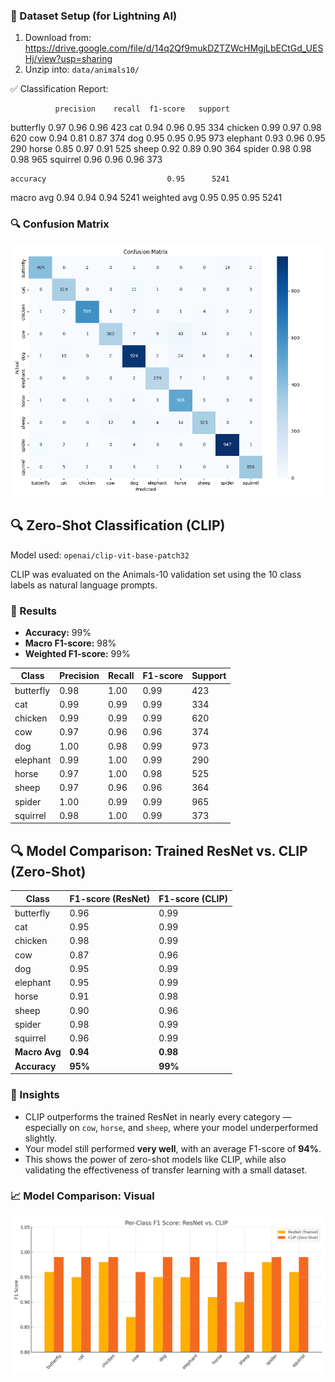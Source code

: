 ### 🐾 Dataset Setup (for Lightning AI)
1. Download from: https://drive.google.com/file/d/14q2Qf9mukDZTZWcHMgjLbECtGd_UESHj/view?usp=sharing
2. Unzip into: `data/animals10/`


✅ Classification Report:

              precision    recall  f1-score   support

   butterfly       0.97      0.96      0.96       423
         cat       0.94      0.96      0.95       334
     chicken       0.99      0.97      0.98       620
         cow       0.94      0.81      0.87       374
         dog       0.95      0.95      0.95       973
    elephant       0.93      0.96      0.95       290
       horse       0.85      0.97      0.91       525
       sheep       0.92      0.89      0.90       364
      spider       0.98      0.98      0.98       965
    squirrel       0.96      0.96      0.96       373

    accuracy                           0.95      5241
   macro avg       0.94      0.94      0.94      5241
weighted avg       0.95      0.95      0.95      5241

### 🔍 Confusion Matrix

![Confusion Matrix](confusion_matrix.png)


## 🔍 Zero-Shot Classification (CLIP)

Model used: `openai/clip-vit-base-patch32`

CLIP was evaluated on the Animals-10 validation set using the 10 class labels as natural language prompts.

### 🔢 Results

- **Accuracy:** 99%
- **Macro F1-score:** 98%
- **Weighted F1-score:** 99%

| Class     | Precision | Recall | F1-score | Support |
|-----------|-----------|--------|----------|---------|
| butterfly | 0.98      | 1.00   | 0.99     | 423     |
| cat       | 0.99      | 0.99   | 0.99     | 334     |
| chicken   | 0.99      | 0.99   | 0.99     | 620     |
| cow       | 0.97      | 0.96   | 0.96     | 374     |
| dog       | 1.00      | 0.98   | 0.99     | 973     |
| elephant  | 0.99      | 1.00   | 0.99     | 290     |
| horse     | 0.97      | 1.00   | 0.98     | 525     |
| sheep     | 0.97      | 0.96   | 0.96     | 364     |
| spider    | 1.00      | 0.99   | 0.99     | 965     |
| squirrel  | 0.98      | 1.00   | 0.99     | 373     |

## 🔍 Model Comparison: Trained ResNet vs. CLIP (Zero-Shot)

| Class     | F1-score (ResNet) | F1-score (CLIP) |
|-----------|-------------------|-----------------|
| butterfly | 0.96              | 0.99            |
| cat       | 0.95              | 0.99            |
| chicken   | 0.98              | 0.99            |
| cow       | 0.87              | 0.96            |
| dog       | 0.95              | 0.99            |
| elephant  | 0.95              | 0.99            |
| horse     | 0.91              | 0.98            |
| sheep     | 0.90              | 0.96            |
| spider    | 0.98              | 0.99            |
| squirrel  | 0.96              | 0.99            |
| **Macro Avg** | **0.94**     | **0.98**        |
| **Accuracy**  | **95%**       | **99%**         |

### 🧠 Insights

- CLIP outperforms the trained ResNet in nearly every category — especially on `cow`, `horse`, and `sheep`, where your model underperformed slightly.
- Your model still performed **very well**, with an average F1-score of **94%**.
- This shows the power of zero-shot models like CLIP, while also validating the effectiveness of transfer learning with a small dataset.

### 📈 Model Comparison: Visual

![Model Comparison](model_comparison.png)

